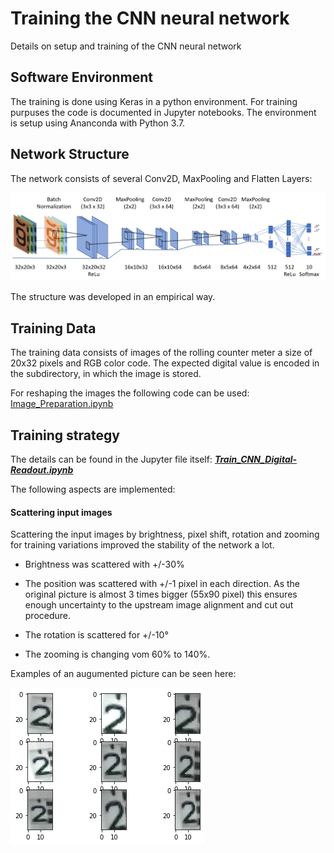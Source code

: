 # Training the CNN neural network
Details on setup and training of the CNN neural network

## Software Environment
The training is done using Keras in a python environment. For training purpuses the code is documented in Jupyter notebooks. The environment is setup using Ananconda with Python 3.7.

## Network Structure
The network consists of several Conv2D, MaxPooling and Flatten Layers:

<img src="./images/cnn_digital-counter_structure.png">

The structure was developed in an empirical way. 


## Training Data

The training data consists of images of the rolling counter meter a size of 20x32 pixels and RGB color code. The expected digital value is encoded in the subdirectory, in which the image is stored.

For reshaping the images the following code can be used: [Image_Preparation.ipynb](Image_Preparation.ipynb)

## Training strategy

The details can be found in the Jupyter file itself: ***[Train_CNN_Digital-Readout.ipynb](Train_CNN_Digital-Readout.ipynb)***

The following aspects are implemented:

#### Scattering input images
Scattering the input images by brightness, pixel shift, rotation and zooming for training variations improved the stability of the network a lot.

* Brightness was scattered with +/-30%

* The position was scattered with +/-1 pixel in each direction. 
As the original picture is almost 3 times bigger (55x90 pixel) this ensures enough uncertainty to the upstream image alignment and cut out procedure.

* The rotation is scattered for +/-10°

* The zooming is changing vom 60% to 140%.

Examples of an augumented picture can be seen here:

<img src="./images/image_augmentation.png">
